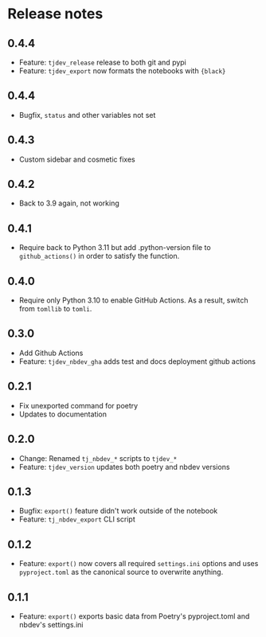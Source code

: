 # Release notes

<!-- do not remove -->

## 0.4.4

* Feature: `tjdev_release` release to both git and pypi 
* Feature: `tjdev_export` now formats the notebooks with `{black}`

## 0.4.4

* Bugfix, `status` and other variables not set

## 0.4.3

* Custom sidebar and cosmetic fixes

## 0.4.2

* Back to 3.9 again, not working

## 0.4.1

* Require back to Python 3.11 but add .python-version file to `github_actions()` in order to satisfy the function.

## 0.4.0

* Require only Python 3.10 to enable GitHub Actions. As a result, switch from `tomllib` to `tomli`.

## 0.3.0

* Add Github Actions 
* Feature: `tjdev_nbdev_gha` adds test and docs deployment github actions

## 0.2.1

* Fix unexported command for poetry 
* Updates to documentation

## 0.2.0

* Change: Renamed `tj_nbdev_*` scripts to `tjdev_*`
* Feature: `tjdev_version` updates both poetry and nbdev versions 

## 0.1.3

* Bugfix: `export()` feature didn't work outside of the notebook
* Feature: `tj_nbdev_export` CLI script

## 0.1.2

* Feature: `export()` now covers all required `settings.ini` options and uses `pyproject.toml` as the canonical source to overwrite anything.

## 0.1.1

* Feature: `export()` exports basic data from Poetry's pyproject.toml and nbdev's settings.ini

